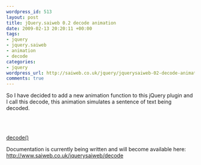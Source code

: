 ```yaml
--- 
wordpress_id: 513
layout: post
title: jQuery.saiweb 0.2 decode animation
date: 2009-02-13 20:20:11 +00:00
tags: 
- jquery
- jquery.saiweb
- animation
- decode
categories: 
- jquery
wordpress_url: http://saiweb.co.uk/jquery/jquerysaiweb-02-decode-animation
comments: true
---
```

So I have decided to add a new animation function to this jQuery plugin and I call this decode, this animation simulates a sentence of text being decoded.

<p><script type="text/javascript" src="http://ajax.googleapis.com/ajax/libs/jquery/1.2.6/jquery.min.js"></script><br />
<script src="http://svn.saiweb.co.uk/branches/jquery_plugin/tags/0.3/jquery.saiweb.min.js" type="text/javascript"></script><br />
<a name="decode"></a></p>
<div id='decode_div_id'></div>
<p><a href="#decode" onclick="$('#decode_div_id').decode({text: 'As you can see this text is being animated as if it is decoding'});">decode()</a></p>

Documentation is currently being written and will become available here: <a href="http://www.saiweb.co.uk/jquerysaiweb/decode">http://www.saiweb.co.uk/jquerysaiweb/decode</a>
